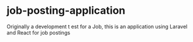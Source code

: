 # job-posting-application
 Originally a development t est for a Job, this is an application using Laravel and React for job postings
